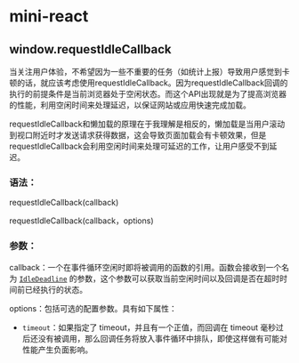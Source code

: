 # mini-react

## window.requestIdleCallback

当关注用户体验，不希望因为一些不重要的任务（如统计上报）导致用户感觉到卡顿的话，就应该考虑使用requestIdleCallback。因为requestIdleCallback回调的执行的前提条件是当前浏览器处于空闲状态。而这个API出现就是为了提高浏览器的性能，利用空闲时间来处理延迟，以保证网站或应用快速完成加载。

requestIdleCallback和懒加载的原理在于我理解是相反的，懒加载是当用户滚动到视口附近时才发送请求获得数据，这会导致页面加载会有卡顿效果，但是requestIdleCallback会利用空闲时间来处理可延迟的工作，让用户感受不到延迟。

### 语法：

requestIdleCallback(callback)

requestIdleCallback(callback，options)

### 参数：

callback：一个在事件循环空闲时即将被调用的函数的引用。函数会接收到一个名为 [`IdleDeadline`](https://developer.mozilla.org/zh-CN/docs/Web/API/IdleDeadline) 的参数，这个参数可以获取当前空闲时间以及回调是否在超时时间前已经执行的状态。

options：包括可选的配置参数。具有如下属性：

- `timeout`：如果指定了 timeout，并且有一个正值，而回调在 timeout 毫秒过后还没有被调用，那么回调任务将放入事件循环中排队，即使这样做有可能对性能产生负面影响。